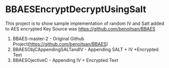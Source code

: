 # BBAESEncryptDecryptUsingSalt
This project is to show sample implementation of random IV and Salt added to AES encrypted Key Source was https://github.com/benoitsan/BBAES

1. BBAES-master-2 - Original Github Project(https://github.com/benoitsan/BBAES)
2. BBAESObjCAppendingSALTandIV - Appending SALT + IV +Encrypted Text
3. BBAESOjectiveC - Appending IV + Encrypted Text
